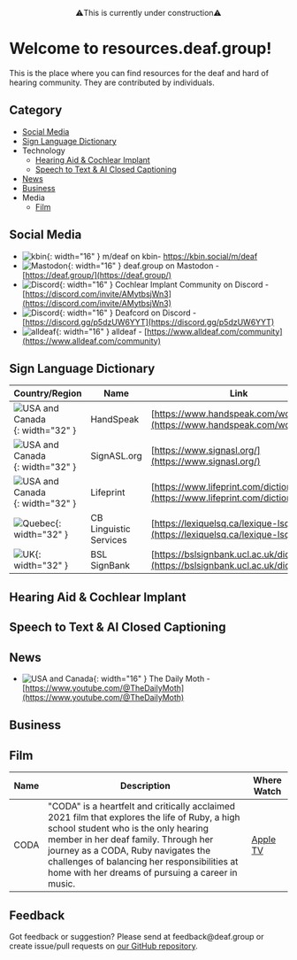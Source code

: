 <p style="text-align: center;">⚠️This is currently under construction⚠️</p>

# Welcome to resources.deaf.group!
This is the place where you can find resources for the deaf and hard of hearing community. They are contributed by individuals.

## Category
- [Social Media](#social-media)
- [Sign Language Dictionary](#sign-language-dictionary)
- Technology
  - [Hearing Aid & Cochlear Implant](#hearing-aid--cochlear-implant)
  - [Speech to Text & AI Closed Captioning](#speech-to-text--ai-closed-captioning)
- [News](#news)
- [Business](#business)
- Media
  - [Film](#film)

## Social Media
- ![kbin](https://kbin.social/favicon.ico){: width="16" } m/deaf on kbin- https://kbin.social/m/deaf
- ![Mastodon](https://mastodon.social/packs/media/icons/favicon-16x16-c58fdef40ced38d582d5b8eed9d15c5a.png){: width="16" } deaf.group on Mastodon - [https://deaf.group/](https://deaf.group/)
- ![Discord](https://discord.onl/wp-content/uploads/2018/07/favicon.png){: width="16" } Cochlear Implant Community on Discord - [https://discord.com/invite/AMytbsjWn3](https://discord.com/invite/AMytbsjWn3)
- ![Discord](https://discord.onl/wp-content/uploads/2018/07/favicon.png){: width="16" } Deafcord on Discord - [https://discord.gg/p5dzUW6YYT](https://discord.gg/p5dzUW6YYT)
- ![alldeaf](https://www.alldeaf.com/favicon.ico){: width="16" } alldeaf - [https://www.alldeaf.com/community](https://www.alldeaf.com/community)

## Sign Language Dictionary
| Country/Region | Name | Link |
|--------------|--------|--------|
| ![USA and Canada](https://em-content.zobj.net/thumbs/120/openmoji/338/flag-united-states_1f1fa-1f1f8.png){: width="32" } | HandSpeak | [https://www.handspeak.com/word/](https://www.handspeak.com/word/) |
| ![USA and Canada](https://em-content.zobj.net/thumbs/120/openmoji/338/flag-united-states_1f1fa-1f1f8.png){: width="32" } | SignASL.org | [https://www.signasl.org/](https://www.signasl.org/) |
| ![USA and Canada](https://em-content.zobj.net/thumbs/120/openmoji/338/flag-united-states_1f1fa-1f1f8.png){: width="32" } | Lifeprint | [https://www.lifeprint.com/dictionary.htm](https://www.lifeprint.com/dictionary.htm) |
| ![Quebec](https://em-content.zobj.net/thumbs/120/openmoji/338/flag-for-quebec-caqc_1f3f4-e0063-e0061-e0071-e0063-e007f.png){: width="32" } | CB Linguistic Services | [https://lexiquelsq.ca/lexique-lsq/](https://lexiquelsq.ca/lexique-lsq/) |
| ![UK](https://em-content.zobj.net/thumbs/120/openmoji/338/flag-united-kingdom_1f1ec-1f1e7.png){: width="32" } | BSL SignBank | [https://bslsignbank.ucl.ac.uk/dictionary/](https://bslsignbank.ucl.ac.uk/dictionary/) |

## Hearing Aid & Cochlear Implant

## Speech to Text & AI Closed Captioning

## News
- ![USA and Canada](https://em-content.zobj.net/thumbs/120/openmoji/338/flag-united-states_1f1fa-1f1f8.png){: width="16" } The Daily Moth - [https://www.youtube.com/@TheDailyMoth](https://www.youtube.com/@TheDailyMoth)

## Business

## Film

| Name | Description | Where Watch |
|--------------|--------|--------|
| CODA | "CODA" is a heartfelt and critically acclaimed 2021 film that explores the life of Ruby, a high school student who is the only hearing member in her deaf family. Through her journey as a CODA, Ruby navigates the challenges of balancing her responsibilities at home with her dreams of pursuing a career in music. | [Apple TV](https://tv.apple.com/us/movie/coda/umc.cmc.3eh9r5iz32ggdm4ccvw5igiir) |

## Feedback
Got feedback or suggestion? Please send at <!-- fsdvwqs -->feed<!-- asdzxcwqe -->back<!-- zndoasdifg -->@<!-- dsafasdf  -->deaf.<!-- bncjdhsatuy -->group or create issue/pull requests on [our GitHub repository](https://github.com/BatteryDie/resources.deaf.group).
